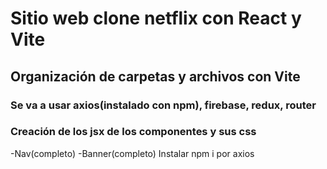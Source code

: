 # Sitio web clone netflix con React y Vite

## Organización de carpetas y archivos con Vite

### Se va a usar axios(instalado con npm), firebase, redux, router

### Creación de los jsx de los componentes y sus css

-Nav(completo)
-Banner(completo) Instalar  npm i    por axios


